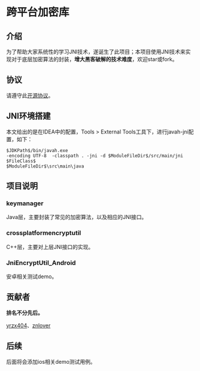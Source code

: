 # 跨平台加密库

## 介绍

为了帮助大家系统性的学习JNI技术，遂诞生了此项目；本项目使用JNI技术来实现对于底层加密算法的封装，**增大黑客破解的技术难度**，欢迎star或fork。

## 协议

请遵守此[开源协议](/LICENSE)。

## JNI环境搭建

本文给出的是在IDEA中的配置，Tools > External Tools工具下，进行javah-jni配置，如下：

```
$JDKPath$/bin/javah.exe
-encoding UTF-8  -classpath . -jni -d $ModuleFileDir$/src/main/jni $FileClass$
$ModuleFileDir$\src\main\java
```

## 项目说明

### keymanager

Java层，主要封装了常见的加密算法，以及相应的JNI接口。

### crossplatformencryptutil

C++层，主要对上层JNI接口的实现。

### JniEncryptUtil_Android

安卓相关测试demo。

## 贡献者

**排名不分先后。**

[yrzx404](https://github.com/yrzx404)、[znlover](https://github.com/bluelithium)

## 后续

后面将会添加ios相关demo测试用例。

